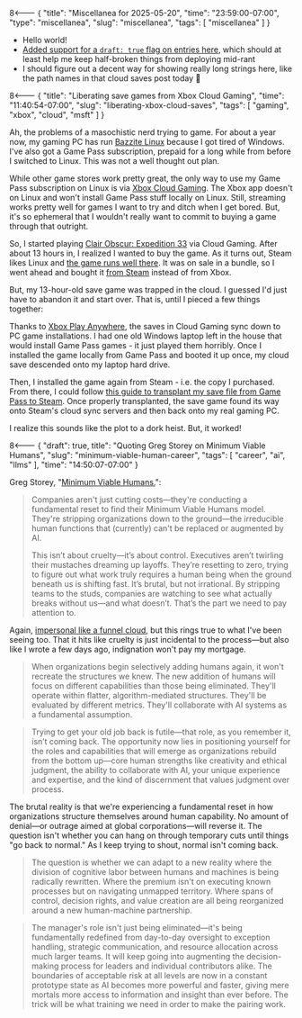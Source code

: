 8<--- { "title": "Miscellanea for 2025-05-20", "time": "23:59:00-07:00", "type": "miscellanea", "slug": "miscellanea", "tags": [ "miscellanea" ] }

- Hello world!
- [Added support for a `draft: true` flag on entries here](https://github.com/lmorchard/blog.lmorchard.com/commit/954919050fca61d04d6e89beec96b0ea374ba74d), which should at least help me keep half-broken things from deploying mid-rant
- I should figure out a decent way for showing really long strings here, like the path names in that cloud saves post today 🤔

8<--- { "title": "Liberating save games from Xbox Cloud Gaming", "time": "11:40:54-07:00", "slug": "liberating-xbox-cloud-saves", "tags": [ "gaming", "xbox", "cloud", "msft" ] }

Ah, the problems of a masochistic nerd trying to game. For about a year now, my gaming PC has run [Bazzite Linux](https://bazzite.gg/) because I got tired of Windows. I've also got a Game Pass subscription, prepaid for a long while from before I switched to Linux. This was not a well thought out plan.

While other game stores work pretty great, the only way to use my Game Pass subscription on Linux is via [Xbox Cloud Gaming](https://www.xbox.com/en-us/play). The Xbox app doesn't on Linux and won't install Game Pass stuff locally on Linux. Still, streaming works pretty well for games I want to try and ditch when I get bored. But, it's so ephemeral that I wouldn't really want to commit to buying a game through that outright.

So, I started playing [Clair Obscur: Expedition 33](https://www.xbox.com/en-US/games/store/clair-obscur-expedition-33/9PPT8K6GQHRZ/0010) via Cloud Gaming. After about 13 hours in, I realized I wanted to buy the game. As it turns out, Steam likes Linux and [the game runs well there](https://www.protondb.com/app/1903340). It was on sale in a bundle, so I went ahead and bought it [from Steam](https://store.steampowered.com/app/1903340/Clair_Obscur_Expedition_33/)  instead of from Xbox.

But, my 13-hour-old save game was trapped in the cloud. I guessed I'd just have to abandon it and start over. That is, until I pieced a few things together:

Thanks to [Xbox Play Anywhere](https://www.xbox.com/en-US/games/xbox-play-anywhere), the saves in Cloud Gaming sync down to PC game installations. I had one old Windows laptop left in the house that would install Game Pass games - it just played them horribly. Once I installed the game locally from Game Pass and booted it up once, my cloud save descended onto my laptop hard drive.

Then, I installed the game again from Steam - i.e. the copy I purchased. From there, I could follow [this guide to transplant my save file from Game Pass to Steam](https://steamcommunity.com/app/1903340/discussions/0/592895445665061488/). Once properly transplanted, the save game found its way onto Steam's cloud sync servers and then back onto my real gaming PC.

<!--
For posterity, in case that thread goes away, I copied from the newest modified directory here: ```C:\Users\me\AppData\Local\Packages\KeplerInteractive.Expedition33_ymj30pw7xe604\SystemAppData\wgs\00090000044E48CB_000000000000000000000000697F9EC3```

And I copied to here: ```C:\Users\me\AppData\Local\Sandfall\Saved\SaveGames\76561198015267336```

Oh, and it needed renaming to `EXPEDITION_0.sav` - easy peasy. 
-->

I realize this sounds like the plot to a dork heist. But, it worked!

8<--- { "draft": true, title": "Quoting Greg Storey on Minimum Viable Humans", "slug": "minimum-viable-human-career", "tags": [ "career", "ai", "llms" ], "time": "14:50:07-07:00" }

Greg Storey, "[Minimum Viable Humans.](https://brilliantcrank.com/minimum-viable-humans/)":

> Companies aren't just cutting costs—they're conducting a fundamental reset to find their Minimum Viable Humans model. They're stripping organizations down to the ground—the irreducible human functions that (currently) can't be replaced or augmented by AI.
> 
> This isn’t about cruelty—it’s about control. Executives aren’t twirling their mustaches dreaming up layoffs. They’re resetting to zero, trying to figure out what work truly requires a human being when the ground beneath us is shifting fast. It’s brutal, but not irrational. By stripping teams to the studs, companies are watching to see what actually breaks without us—and what doesn’t. That’s the part we need to pay attention to.

Again, [impersonal like a funnel cloud](https://blog.lmorchard.com/2025/05/15/quoting-will-larson-on-career-advice-in/index.html), but this rings true to what I've been seeing too. That it hits like cruelty is just incidental to the process—but also like I wrote a few days ago, indignation won't pay my mortgage. 


> When organizations begin selectively adding humans again, it won't recreate the structures we knew. The new addition of humans will focus on different capabilities than those being eliminated. They'll operate within flatter, algorithm-mediated structures. They'll be evaluated by different metrics. They'll collaborate with AI systems as a fundamental assumption.



> Trying to get your old job back is futile—that role, as you remember it, isn’t coming back. The opportunity now lies in positioning yourself for the roles and capabilities that will emerge as organizations rebuild from the bottom up—core human strengths like creativity and ethical judgment, the ability to collaborate with AI, your unique experience and expertise, and the kind of discernment that values judgment over process.

The brutal reality is that we're experiencing a fundamental reset in how organizations structure themselves around human capability. No amount of denial—or outrage aimed at global corporations—will reverse it. The question isn't whether you can hang on through temporary cuts until things "go back to normal." As I keep trying to shout, normal isn't coming back.

> The question is whether we can adapt to a new reality where the division of cognitive labor between humans and machines is being radically rewritten. Where the premium isn't on executing known processes but on navigating unmapped territory. Where spans of control, decision rights, and value creation are all being reorganized around a new human-machine partnership.



> The manager's role isn't just being eliminated—it's being fundamentally redefined from day-to-day oversight to exception handling, strategic communication, and resource allocation across much larger teams. It will keep going into augmenting the decision-making process for leaders and individual contributors alike. The boundaries of acceptable risk at all levels are now in a constant prototype state as AI becomes more powerful and faster, giving mere mortals more access to information and insight than ever before. The trick will be what training we need in order to make the pairing work.

